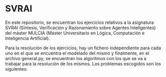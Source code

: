 # SVRAI
En este repositorio, se encuentran los ejercicios relativos a la asignatura SVRAI (Síntesis, Verificación y Razonamiento sobre Agentes Inteligentes) del máster MULCIA
(Máster Universitario en Lógica, Computación e Inteligencia Artificial).

Para la resolución de los ejercicios, hay un fichero independiente para cada uno en el que se encuentra el modelado del mismo y finalmente, en el archivo general.py, 
se encuentran los algoritmos con los que se va a trabajar para la resolución de los mismos. Los problemas escogidos son los siguientes:
